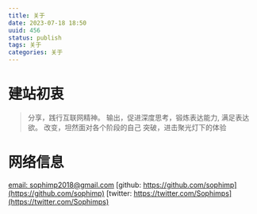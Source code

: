 ```yaml
---
title: 关于
date: 2023-07-18 18:50
uuid: 456
status: publish
tags: 关于
categories: 关于
---
```


# 建站初衷

> 分享，践行互联网精神。
> 输出，促进深度思考，锻炼表达能力, 满足表达欲。
> 改变，坦然面对各个阶段的自己
> 突破，进击聚光灯下的体验

# 网络信息

[email: sophimp2018@gmail.com](sophimp2018@gmail.com)
[github: https://github.com/sophimp](https://github.com/sophimp)
[twitter: https://twitter.com/Sophimps](https://twitter.com/Sophimps)


